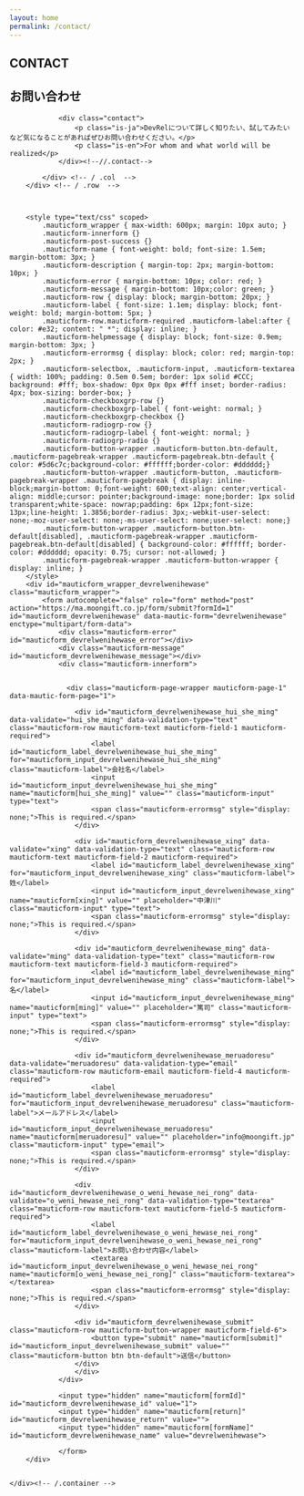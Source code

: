 ```yaml
---
layout: home
permalink: /contact/
---
```

<section class="tp-section tp-section">
	<div class="container mt9">
		<div class="row">
			<div class="col-md-3">
				<div class="tp-section-header">
					<h2 class="tp-section-header__title">CONTACT</h2>
					<h2 class="tp-section-header__title-ja is-ja">お問い合わせ</h2>
				</div>
			</div>
			<div class="col-md-9">

				<div class="contact">
					<p class="is-ja">DevRelについて詳しく知りたい、試してみたいなど気になることがあればぜひお問い合わせください。</p>
					<p class="is-en">For whom and what world will be realized</p>
				</div><!--//.contact-->

			</div> <!-- / .col  -->
		</div> <!-- / .row  -->


		
		<style type="text/css" scoped>
		    .mauticform_wrapper { max-width: 600px; margin: 10px auto; }
		    .mauticform-innerform {}
		    .mauticform-post-success {}
		    .mauticform-name { font-weight: bold; font-size: 1.5em; margin-bottom: 3px; }
		    .mauticform-description { margin-top: 2px; margin-bottom: 10px; }
		    .mauticform-error { margin-bottom: 10px; color: red; }
		    .mauticform-message { margin-bottom: 10px;color: green; }
		    .mauticform-row { display: block; margin-bottom: 20px; }
		    .mauticform-label { font-size: 1.1em; display: block; font-weight: bold; margin-bottom: 5px; }
		    .mauticform-row.mauticform-required .mauticform-label:after { color: #e32; content: " *"; display: inline; }
		    .mauticform-helpmessage { display: block; font-size: 0.9em; margin-bottom: 3px; }
		    .mauticform-errormsg { display: block; color: red; margin-top: 2px; }
		    .mauticform-selectbox, .mauticform-input, .mauticform-textarea { width: 100%; padding: 0.5em 0.5em; border: 1px solid #CCC; background: #fff; box-shadow: 0px 0px 0px #fff inset; border-radius: 4px; box-sizing: border-box; }
		    .mauticform-checkboxgrp-row {}
		    .mauticform-checkboxgrp-label { font-weight: normal; }
		    .mauticform-checkboxgrp-checkbox {}
		    .mauticform-radiogrp-row {}
		    .mauticform-radiogrp-label { font-weight: normal; }
		    .mauticform-radiogrp-radio {}
		    .mauticform-button-wrapper .mauticform-button.btn-default, .mauticform-pagebreak-wrapper .mauticform-pagebreak.btn-default { color: #5d6c7c;background-color: #ffffff;border-color: #dddddd;}
		    .mauticform-button-wrapper .mauticform-button, .mauticform-pagebreak-wrapper .mauticform-pagebreak { display: inline-block;margin-bottom: 0;font-weight: 600;text-align: center;vertical-align: middle;cursor: pointer;background-image: none;border: 1px solid transparent;white-space: nowrap;padding: 6px 12px;font-size: 13px;line-height: 1.3856;border-radius: 3px;-webkit-user-select: none;-moz-user-select: none;-ms-user-select: none;user-select: none;}
		    .mauticform-button-wrapper .mauticform-button.btn-default[disabled], .mauticform-pagebreak-wrapper .mauticform-pagebreak.btn-default[disabled] { background-color: #ffffff; border-color: #dddddd; opacity: 0.75; cursor: not-allowed; }
		    .mauticform-pagebreak-wrapper .mauticform-button-wrapper {  display: inline; }
		</style>
		<div id="mauticform_wrapper_devrelwenihewase" class="mauticform_wrapper">
		    <form autocomplete="false" role="form" method="post" action="https://ma.moongift.co.jp/form/submit?formId=1" id="mauticform_devrelwenihewase" data-mautic-form="devrelwenihewase" enctype="multipart/form-data">
		        <div class="mauticform-error" id="mauticform_devrelwenihewase_error"></div>
		        <div class="mauticform-message" id="mauticform_devrelwenihewase_message"></div>
		        <div class="mauticform-innerform">

		            
		          <div class="mauticform-page-wrapper mauticform-page-1" data-mautic-form-page="1">

		            <div id="mauticform_devrelwenihewase_hui_she_ming" data-validate="hui_she_ming" data-validation-type="text" class="mauticform-row mauticform-text mauticform-field-1 mauticform-required">
		                <label id="mauticform_label_devrelwenihewase_hui_she_ming" for="mauticform_input_devrelwenihewase_hui_she_ming" class="mauticform-label">会社名</label>
		                <input id="mauticform_input_devrelwenihewase_hui_she_ming" name="mauticform[hui_she_ming]" value="" class="mauticform-input" type="text">
		                <span class="mauticform-errormsg" style="display: none;">This is required.</span>
		            </div>

		            <div id="mauticform_devrelwenihewase_xing" data-validate="xing" data-validation-type="text" class="mauticform-row mauticform-text mauticform-field-2 mauticform-required">
		                <label id="mauticform_label_devrelwenihewase_xing" for="mauticform_input_devrelwenihewase_xing" class="mauticform-label">姓</label>
		                <input id="mauticform_input_devrelwenihewase_xing" name="mauticform[xing]" value="" placeholder="中津川" class="mauticform-input" type="text">
		                <span class="mauticform-errormsg" style="display: none;">This is required.</span>
		            </div>

		            <div id="mauticform_devrelwenihewase_ming" data-validate="ming" data-validation-type="text" class="mauticform-row mauticform-text mauticform-field-3 mauticform-required">
		                <label id="mauticform_label_devrelwenihewase_ming" for="mauticform_input_devrelwenihewase_ming" class="mauticform-label">名</label>
		                <input id="mauticform_input_devrelwenihewase_ming" name="mauticform[ming]" value="" placeholder="篤司" class="mauticform-input" type="text">
		                <span class="mauticform-errormsg" style="display: none;">This is required.</span>
		            </div>

		            <div id="mauticform_devrelwenihewase_meruadoresu" data-validate="meruadoresu" data-validation-type="email" class="mauticform-row mauticform-email mauticform-field-4 mauticform-required">
		                <label id="mauticform_label_devrelwenihewase_meruadoresu" for="mauticform_input_devrelwenihewase_meruadoresu" class="mauticform-label">メールアドレス</label>
		                <input id="mauticform_input_devrelwenihewase_meruadoresu" name="mauticform[meruadoresu]" value="" placeholder="info@moongift.jp" class="mauticform-input" type="email">
		                <span class="mauticform-errormsg" style="display: none;">This is required.</span>
		            </div>

		            <div id="mauticform_devrelwenihewase_o_weni_hewase_nei_rong" data-validate="o_weni_hewase_nei_rong" data-validation-type="textarea" class="mauticform-row mauticform-text mauticform-field-5 mauticform-required">
		                <label id="mauticform_label_devrelwenihewase_o_weni_hewase_nei_rong" for="mauticform_input_devrelwenihewase_o_weni_hewase_nei_rong" class="mauticform-label">お問い合わせ内容</label>
		                <textarea id="mauticform_input_devrelwenihewase_o_weni_hewase_nei_rong" name="mauticform[o_weni_hewase_nei_rong]" class="mauticform-textarea"></textarea>
		                <span class="mauticform-errormsg" style="display: none;">This is required.</span>
		            </div>

		            <div id="mauticform_devrelwenihewase_submit" class="mauticform-row mauticform-button-wrapper mauticform-field-6">
		                <button type="submit" name="mauticform[submit]" id="mauticform_input_devrelwenihewase_submit" value="" class="mauticform-button btn btn-default">送信</button>
		            </div>
		            </div>
		        </div>

		        <input type="hidden" name="mauticform[formId]" id="mauticform_devrelwenihewase_id" value="1">
		        <input type="hidden" name="mauticform[return]" id="mauticform_devrelwenihewase_return" value="">
		        <input type="hidden" name="mauticform[formName]" id="mauticform_devrelwenihewase_name" value="devrelwenihewase">

		        </form>
		</div>


	</div><!-- /.container -->
</section>
